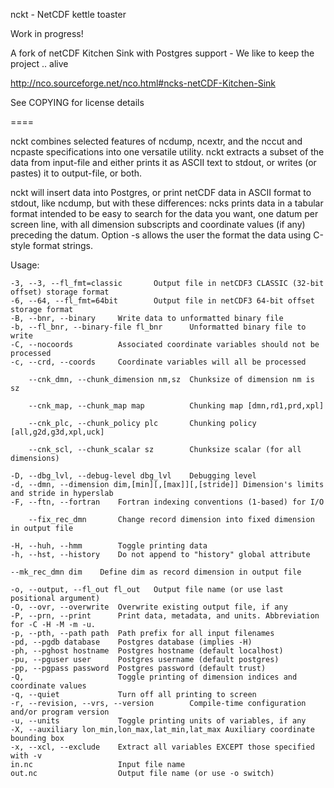 nckt - NetCDF kettle toaster

Work in progress!


A fork of netCDF Kitchen Sink with Postgres support -  We like to keep the project .. alive

http://nco.sourceforge.net/nco.html#ncks-netCDF-Kitchen-Sink

See COPYING for license details

====


nckt combines selected features of ncdump, ncextr, and the nccut and ncpaste specifications into one versatile utility. nckt extracts a subset of the data from input-file and either prints it as ASCII text to stdout, or writes (or pastes) it to output-file, or both.

nckt will insert data into Postgres, or print netCDF data in ASCII format to stdout, like ncdump, but with these differences: ncks prints data in a tabular format intended to be easy to search for the data you want, one datum per screen line, with all dimension subscripts and coordinate values (if any) preceding the datum. Option -s allows the user the format the data using C-style format strings.

Usage:

    -3, --3, --fl_fmt=classic       Output file in netCDF3 CLASSIC (32-bit offset) storage format
    -6, --64, --fl_fmt=64bit        Output file in netCDF3 64-bit offset storage format
    -B, --bnr, --binary     Write data to unformatted binary file
    -b, --fl_bnr, --binary-file fl_bnr      Unformatted binary file to write
    -C, --nocoords          Associated coordinate variables should not be processed
    -c, --crd, --coords     Coordinate variables will all be processed

        --cnk_dmn, --chunk_dimension nm,sz  Chunksize of dimension nm is sz

        --cnk_map, --chunk_map map          Chunking map [dmn,rd1,prd,xpl]

        --cnk_plc, --chunk_policy plc       Chunking policy [all,g2d,g3d,xpl,uck]

        --cnk_scl, --chunk_scalar sz        Chunksize scalar (for all dimensions)

    -D, --dbg_lvl, --debug-level dbg_lvl    Debugging level
    -d, --dmn, --dimension dim,[min][,[max]][,[stride]] Dimension's limits and stride in hyperslab
    -F, --ftn, --fortran    Fortran indexing conventions (1-based) for I/O

        --fix_rec_dmn       Change record dimension into fixed dimension in output file

    -H, --huh, --hmm        Toggle printing data
    -h, --hst, --history    Do not append to "history" global attribute

    --mk_rec_dmn dim    Define dim as record dimension in output file

    -o, --output, --fl_out fl_out   Output file name (or use last positional argument)
    -O, --ovr, --overwrite  Overwrite existing output file, if any
    -P, --prn, --print      Print data, metadata, and units. Abbreviation for -C -H -M -m -u.
    -p, --pth, --path path  Path prefix for all input filenames
    -pd, --pgdb database    Postgres database (implies -H)
    -ph, --pghost hostname  Postgres hostname (default localhost)  
    -pu, --pguser user      Postgres username (default postgres)
    -pp, --pgpass password  Postgres password (default trust)
    -Q,                     Toggle printing of dimension indices and coordinate values
    -q, --quiet             Turn off all printing to screen
    -r, --revision, --vrs, --version        Compile-time configuration and/or program version
    -u, --units             Toggle printing units of variables, if any
    -X, --auxiliary lon_min,lon_max,lat_min,lat_max Auxiliary coordinate bounding box
    -x, --xcl, --exclude    Extract all variables EXCEPT those specified with -v
    in.nc                   Input file name
    out.nc                  Output file name (or use -o switch)
